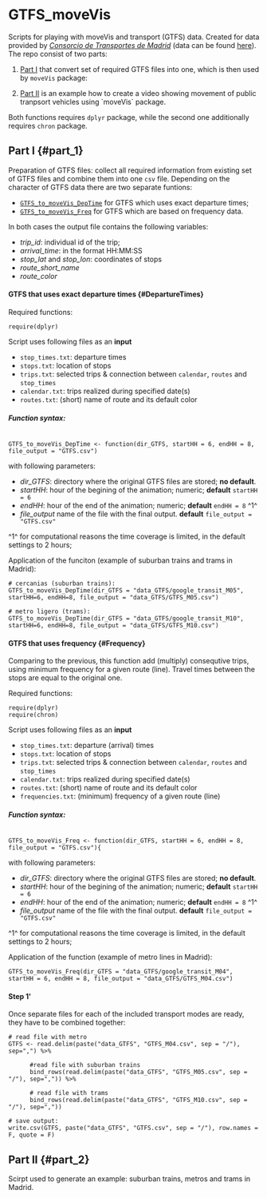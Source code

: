 # GTFS_moveVis

Scripts for playing with moveVis and transport (GTFS) data. Created for data provided by [*Consorcio de Transportes de Madrid*](https://www.crtm.es) (data can be found [here](http://datos.crtm.es)).
The repo consist of two parts:

1) [Part I](#part_1) that convert set of required GTFS files into one, which is then used by `moveVis` package:

2) [Part II](#part_2) is an example how to create a video showing movement of public tranpsort vehicles using `moveVis´ package.

Both functions requires `dplyr` package, while the second one additionally requires `chron` package.

## Part I {#part_1}

Preparation of GTFS files: collect all required information from existing set of GTFS files and combine them into one `csv` file.
Depending on the character of GTFS data there are two separate funtions:

* [`GTFS_to_moveVis_DepTime`](#DepartureTimes) for GTFS which uses exact departure times;
* [`GTFS_to_moveVis_Freq`](#Frequency) for GTFS which are based on frequency data.

In both cases the output file contains the following variables:

* *trip_id*: individual id of the trip;
* *arrival_time*: in the format HH:MM:SS
* *stop_lat* and *stop_lon*: coordinates of stops
* *route_short_name*
* *route_color*

#### GTFS that uses exact departure times {#DepartureTimes}

Required functions: 

```
require(dplyr)

```

Script uses following files as an **input**

* `stop_times.txt`: departure times
* `stops.txt`: location of stops
* `trips.txt`: selected trips & connection between `calendar`, `routes` and `stop_times`
* `calendar.txt`: trips realized during specified date(s)
* `routes.txt`: (short) name of route and its default color

##### Function syntax:

```

GTFS_to_moveVis_DepTime <- function(dir_GTFS, startHH = 6, endHH = 8, file_output = "GTFS.csv")

```
with following parameters:

* *dir_GTFS*: directory where the original GTFS files are stored; **no default**.
* *startHH*: hour of the begining of the animation; numeric; **default** `startHH = 6` 
* *endHH*: hour of the end of the animation; numeric; **default** `endHH = 8` ^1^
* *file_output* name of the file with the final output. **default** `file_output = "GTFS.csv"`

^1^ for computational reasons the time coverage is limited, in the default settings to 2 hours;

Application of the funciton (example of suburban trains and trams in Madrid):

```
# cercanias (suburban trains):
GTFS_to_moveVis_DepTime(dir_GTFS = "data_GTFS/google_transit_M05", startHH=6, endHH=8, file_output = "data_GTFS/GTFS_M05.csv")

# metro ligero (trams):
GTFS_to_moveVis_DepTime(dir_GTFS = "data_GTFS/google_transit_M10", startHH=6, endHH=8, file_output = "data_GTFS/GTFS_M10.csv")

```

#### GTFS that uses frequency  {#Frequency}

Comparing to the previous, this function add (multiply) consequtive trips, using minimum frequency for a given route (line). 
Travel times between the stops are equal to the original one. 

Required functions: 

```
require(dplyr)
require(chron)

```
Script uses following files as an **input**

* `stop_times.txt`: departure (arrival) times
* `stops.txt`: location of stops
* `trips.txt`: selected trips & connection between `calendar`, `routes` and `stop_times`
* `calendar.txt`: trips realized during specified date(s)
* `routes.txt`: (short) name of route and its default color
* `frequencies.txt`: (minimum) frequency of a given route (line)

##### Function syntax:

```

GTFS_to_moveVis_Freq <- function(dir_GTFS, startHH = 6, endHH = 8, file_output = "GTFS.csv"){

```
with following parameters:

* *dir_GTFS*: directory where the original GTFS files are stored; **no default**.
* *startHH*: hour of the begining of the animation; numeric; **default** `startHH = 6` 
* *endHH*: hour of the end of the animation; numeric; **default** `endHH = 8` ^1^
* *file_output* name of the file with the final output. **default** `file_output = "GTFS.csv"`

^1^ for computational reasons the time coverage is limited, in the default settings to 2 hours;

Application of the function (example of metro lines in Madrid):

```
GTFS_to_moveVis_Freq(dir_GTFS = "data_GTFS/google_transit_M04", startHH = 6, endHH = 8, file_output = "data_GTFS/GTFS_M04.csv")

```

#### Step 1'

Once separate files for each of the included transport modes are ready, they have to be combined together:

```
# read file with metro
GTFS <- read.delim(paste("data_GTFS", "GTFS_M04.csv", sep = "/"), sep=",") %>%
      
      #read file with suburban trains
      bind_rows(read.delim(paste("data_GTFS", "GTFS_M05.csv", sep = "/"), sep=",")) %>%
      
      # read file with trams
      bind_rows(read.delim(paste("data_GTFS", "GTFS_M10.csv", sep = "/"), sep=","))

# save output:
write.csv(GTFS, paste("data_GTFS", "GTFS.csv", sep = "/"), row.names = F, quote = F)
```

## Part II {#part_2}

Scirpt used to generate an example: suburban trains, metros and trams in Madrid.
